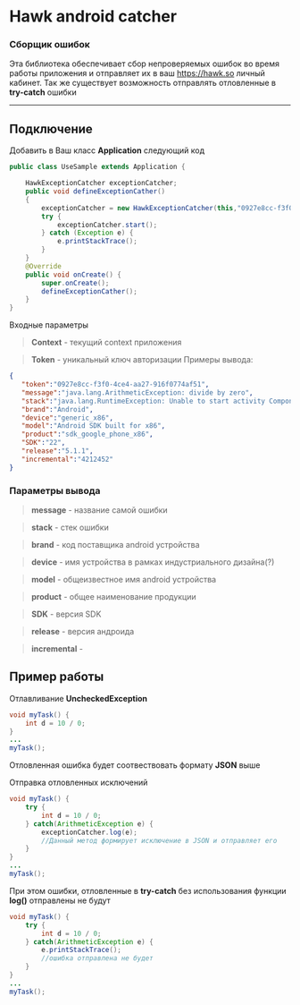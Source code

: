 # Hawk android catcher
### Сборщик ошибок 
Эта библиотека обеспечивает сбор непроверяемых ошибок во время работы приложения и отправляет их в ваш https://hawk.so личный кабинет.
Так же существует возможность отправлять отловленные в **try-catch** ошибки

-----

Подключение
------------
Добавить в Ваш класс **Application** следующий код

```java
public class UseSample extends Application {

    HawkExceptionCatcher exceptionCatcher;
    public void defineExceptionCather()
    {
        exceptionCatcher = new HawkExceptionCatcher(this,"0927e8cc-f3f0-4ce4-aa27-916f0774af51");
        try {
            exceptionCatcher.start();
        } catch (Exception e) {
            e.printStackTrace();
        }
    }
    @Override
    public void onCreate() {
        super.onCreate();
        defineExceptionCather();
    }
}

```
Входные параметры 


> **Context** - текущий context приложения

> **Token** - уникальный ключ авторизации
Примеры вывода:

```json
{  
   "token":"0927e8cc-f3f0-4ce4-aa27-916f0774af51",
   "message":"java.lang.ArithmeticException: divide by zero",
   "stack":"java.lang.RuntimeException: Unable to start activity ComponentInfo{com.hawkandroidcatcher.akscorp.hawkandroidcatcher\/com.hawkandroidcatcher.akscorp.hawkandroidcatcher.SampleMainActivity}: java.lang.ArithmeticException: divide by zero",
   "brand":"Android",
   "device":"generic_x86",
   "model":"Android SDK built for x86",
   "product":"sdk_google_phone_x86",
   "SDK":"22",
   "release":"5.1.1",
   "incremental":"4212452"
}
```
### Параметры вывода
> **message** - название самой ошибки

> **stack** - стек ошибки

> **brand** - код поставщика android устройства

> **device** - имя устройства в рамках индустриального дизайна(?)

> **model** - общеизвестное имя android устройства

> **product** - общее наименование продукции

> **SDK** - версия SDK

> **release** - версия андроида

> **incremental** - 

## Пример работы  

Отлавливание **UncheckedException**

```java
void myTask() {
	int d = 10 / 0;
}
...
myTask();
```
Отловленная ошибка будет соотвествовать формату **JSON** выше

Отправка отловленных исключений

```java
void myTask() {
    try {
        int d = 10 / 0;
    } catch(ArithmeticException e) {
        exceptionCatcher.log(e); 
        //Данный метод формирует исключение в JSON и отправляет его
    }
}
...
myTask();
```
При этом ошибки, отловленные в **try-catch** без использования функции **log()** отправлены не будут

```java
void myTask() {
    try {
        int d = 10 / 0;
    } catch(ArithmeticException e) {
        e.printStackTrace();
        //ошибка отправлена не будет
    }
}
...
myTask();
```
